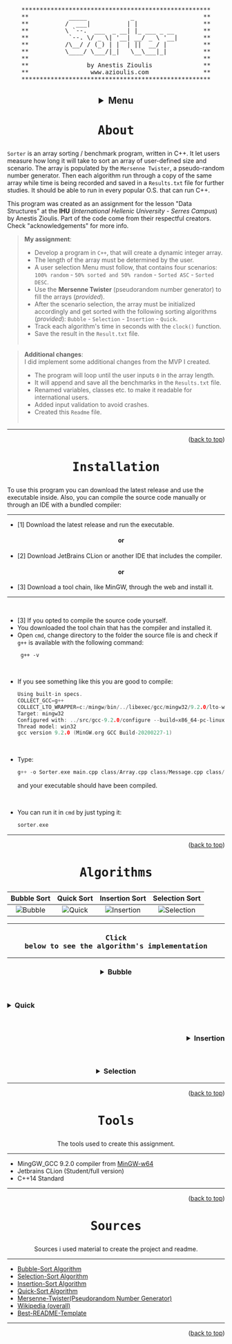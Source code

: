 <a name="readme-top"></a>

<pre align="center">
****************************************************
**           _____            _                   **
**          /  ___|          | |                  **
**          \ `--.  ___  _ __| |_ ___ _ __        **
**           `--. \/ _ \| '__| __/ _ \ '__|       **
**          /\__/ / (_) | |  | ||  __/ |          **
**          \____/ \___/|_|   \__\___|_|          **
**                                                **
**                by Anestis Zioulis              **
**                 www.azioulis.com               **
****************************************************
</pre>

<!-- TABLE OF CONTENTS -->
<h2>
  <details align="center">
    <summary>Menu</summary>
    <a href="#about">About</a><br>
    <a href="#installation">Installation</a><br> 
    <a href="#algorithms">Algorithms</a><br>
    <a href="#sources">Sources</a><br>
  </details>
</h2>

<!-- ABOUT -->

# <pre align="center">About</pre>

`Sorter` is an array sorting / benchmark program, written in C++. It let users measure how long
it will take to sort an array of user-defined size and scenario. The array is populated by the
`Mersenne Twister`, a pseudo-random number generator. Then each algorithm run through a copy of
the same array while time is being recorded and saved in a `Results.txt` file for further studies.
It should be able to run in every popular O.S. that can run C++.

This program was created as an assignment for the lesson "Data Structures" at the **IHU**
(_International Hellenic University - Serres Campus_) by Anestis Zioulis. Part of the code
come from their respectful creators. Check "acknowledgements" for more info.

> **My assignment**:<br>
> * Develop a program in `C++`, that will create a dynamic integer array.
> * The length of the array must be determined by the user.<br>
> * A user selection Menu must follow, that contains four scenarios:<br>
    `100% random` - `50% sorted and 50% random` - `Sorted ASC` - `Sorted DESC`.<br>
> * Use the **Mersenne Twister** (pseudorandom number generator) to fill the arrays (*provided*).
> * After the scenario selection, the array must be initialized accordingly
    and get sorted with the following sorting algorithms (*provided*):
    `Bubble` - `Selection` - `Insertion` - `Quick`.<br>
> * Track each algorithm's time in seconds with the `clock()` function.<br>
> * Save the result in the `Result.txt` file.
    <br><br>

> **Additional changes**:<br>
> I did implement some additional changes from the MVP I created.
> - The program will loop until the user inputs `0` in the array length.
> - It will append and save all the benchmarks in the `Results.txt` file.
> - Renamed variables, classes etc. to make it readable for international users.
> - Added input validation to avoid crashes.
> - Created this `Readme` file.
    <br><br>

<hr>
<p align="right">(<a href="#readme-top">back to top</a>)</p>

<!-- INSTALLATION -->
# <pre align="center">Installation</pre>
To use this program you can download the latest release and use the executable inside.
Also, you can compile the source code manually or through an IDE with a bundled compiler:
<hr>

<ul>
  <li>[1] Download the latest release and run the executable.</li>
  <h4 align="center">or</h4>
  <li>[2] Download JetBrains CLion or another IDE that includes the compiler.</li>
  <h4 align="center">or</h4>
  <li>[3] Download a tool chain, like MinGW, through the web and install it.</li>
</ul>
<hr>

<br>

- [3] If you opted to compile the source code yourself.
- You downloaded the tool chain that has the compiler and installed it.
- Open `cmd`, change directory to the folder the source file is and check if `g++`
  is available with the following command:
  ```shell
   g++ -v
  ```

<br>

- If you see something like this you are good to compile:
  ```c
  Using built-in specs.
  COLLECT_GCC=g++
  COLLECT_LTO_WRAPPER=c:/mingw/bin/../libexec/gcc/mingw32/9.2.0/lto-wrapper.exe
  Target: mingw32
  Configured with: ../src/gcc-9.2.0/configure --build=x86_64-pc-linux-gnu --host=mingw32 --target=mingw32 --disable-win32-registry --with-arch=i586 --with-tune=generic --enable-static --enable-shared --enable-threads --enable-languages=c,c++,objc,obj-c++,fortran,ada --with-dwarf2 --disable-sjlj-exceptions --enable-version-specific-runtime-libs --enable-libgomp --disable-libvtv --with-libiconv-prefix=/mingw --with-libintl-prefix=/mingw --enable-libstdcxx-debug --disable-build-format-warnings --prefix=/mingw --with-gmp=/mingw --with-mpfr=/mingw --with-mpc=/mingw --with-isl=/mingw --enable-nls --with-pkgversion='MinGW.org GCC Build-20200227-1'
  Thread model: win32
  gcc version 9.2.0 (MinGW.org GCC Build-20200227-1)
  ```

<br>

- Type:
  ```c
  g++ -o Sorter.exe main.cpp class/Array.cpp class/Message.cpp class/RandMT.cpp class/User.cpp
  ```
  and your executable should have been compiled.

<br>

- You can run it in `cmd` by just typing it:
  ```c
  sorter.exe
  ```

<hr>
<p align="right">(<a href="#readme-top">back to top</a>)</p>


<!-- ALGORITHMS -->
# <pre align="center">Algorithms</pre>

[Bubble]:https://upload.wikimedia.org/wikipedia/commons/c/c8/Bubble-sort-example-300px.gif

[Quick]:https://upload.wikimedia.org/wikipedia/commons/9/9c/Quicksort-example.gif

[Insertion]:https://upload.wikimedia.org/wikipedia/commons/0/0f/Insertion-sort-example-300px.gif

[Selection]:https://upload.wikimedia.org/wikipedia/commons/9/94/Selection-Sort-Animation.gif

<div style="margin-left: auto; margin-right: auto; width: 100%">

| Bubble Sort | Quick Sort | Insertion Sort | Selection Sort |
|:-----------:|:----------:|:--------------:|:--------------:|
|  ![Bubble]  |  ![Quick]  |  ![Insertion]  |  ![Selection]  |

</div>

<div style="margin-left: auto; margin-right: auto; width: 50%">

</div>

<hr>

### <pre align="center">Click below to see the algorithm's implementation</pre>
<hr>

<h3 align="center">
<details>
    <summary>Bubble</summary>
<div align="center">

![Bubble]
</div>

<div align="left">

```c++
void Array::bubbleSort() {
    unsigned long int i, j, temp;
    for (i = 1; i < arraySize; i++)
        for (j = arraySize - 1; j >= i; j--)
            if (array[j - 1] > array[j]) {
                temp = array[j - 1];
                array[j - 1] = array[j];
                array[j] = temp;
            }
}
```

</div>
</details>

</h3>
<br>

<h3 align="left">
<details>
    <summary>Quick</summary>
<div align="center">

![Quick]
</div>

<div align="left">

```c++
void Array::quickSort(int left, int right) {
    unsigned long int i, j, x, mid;
    if (left < right) {
        i = left;
        j = right;
        mid = (left + right) / 2;
        x = array[mid];
        while (i < j) {
            while (array[i] < x)
                i++;
            while (array[j] > x)
                j--;
            if (i < j) {
                if (array[i] == array[j]) {
                    if (i < mid)
                        i++;
                    if (j > mid)
                        j--;
                } else {
                    swap(array[i], array[j]);
                }
            }
        }
        quickSort(left, j - 1);
        quickSort(i + 1, right);
    }
}
```

</div>
</details>

</h3>
<br>

<h3 align="right">
<details>
    <summary>Insertion</summary>
<div align="center">

![Quick]
</div>

<div align="left">

```c++
void Array::insertSort() {
    int i, j;
    unsigned long int x;
    for (i = 1; i < arraySize; i++) {
        x = array[i];
        j = i - 1;
        while (j >= 0 && array[j] > x) {
            array[j + 1] = array[j];
            j = j - 1;
        }
        array[j + 1] = x;
    }
}
```

</div>
</details>

</h3>
<br>


<h3 align="center">
<details>
    <summary>Selection</summary>
<div align="center">

![Selection]
</div>

<div align="left">

```c++
void Array::selectSort() {
    unsigned long int i, j, k, min;
    for (i = 0; i < arraySize - 1; i++) {
        k = i;
        min = array[i];
        for (j = i + 1; j < arraySize; j++) {
            if (array[j] < min) {
                k = j;
                min = array[j];
            }
        }
        array[k] = array[i];
        array[i] = min;
    }
}
```

</div>
</details>
</h3>

<hr>
<p align="right">(<a href="#readme-top">back to top</a>)</p>


<!-- TOOLS -->
# <pre align="center">Tools</pre>
<p align="center">The tools used to create this assignment.</p>
<hr>

- MingGW_GCC 9.2.0 compiler from [MinGW-w64](https://www.mingw-w64.org/)
- Jetbrains CLion (Student/full version)
- C++14 Standard
<hr>

<p align="right">(<a href="#readme-top">back to top</a>)</p>


<!-- SOURCES -->
# <pre align="center">Sources</pre>

<p align="center">Sources i used material to create the project and readme.</p>
<hr>

* [Bubble-Sort Algorithm](https://en.wikipedia.org/wiki/Bubble_sort)
* [Selection-Sort Algorithm](https://en.wikipedia.org/wiki/Selection_sort)
* [Insertion-Sort Algorithm](https://en.wikipedia.org/wiki/Insertion_sort)
* [Quick-Sort Algorithm](https://en.wikipedia.org/wiki/Quicksort)
* [Mersenne-Twister(Pseudorandom Number Generator)](https://en.wikipedia.org/wiki/Mersenne_Twister)
* [Wikipedia (overall)](https://en.wikipedia.org/)
* [Best-README-Template](https://github.com/othneildrew/Best-README-Template/)

<hr>
<p align="right">(<a href="#readme-top">back to top</a>)</p>
